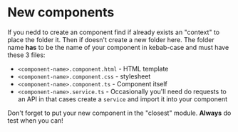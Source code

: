 # New components

If you nedd to create an component find if already exists an "context" to place the folder it. Then if doesn't create a new folder here. The folder name **has** to be the name of your component in kebab-case and must have these 3 files:
* `<component-name>.component.html` - HTML template
* `<component-name>.component.css` - stylesheet
* `<component-name>.component.ts` - Component itself
* `<component-name>.service.ts` - Occasionally you'll need do requests to an API in that cases create a `service` and import it into your component

Don't forget to put your new component in the "closest" module.
**Always** do test when you can!
